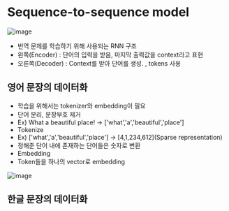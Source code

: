 # Sequence-to-sequence model

![image](https://user-images.githubusercontent.com/80622859/222951690-916e03df-90a7-42df-b13a-d68b0ce5a37f.png)

- 번역 문제를 학습하기 위해 사용되는 RNN 구조
- 왼쪽(Encoder) : 단어의 입력을 받음, 마지막 출력값을 context라고 표현
- 오른쪽(Decoder) : Context를 받아 단어를 생성. <SOS>, <EOS> tokens 사용
  
## 영어 문장의 데이터화
 
 - 학습을 위해서는 tokenizer와 embedding이 필요 
 - 단어 분리, 문장부호 제거
 - Ex) What a beautiful place! -> ['what','a','beautiful','place']
 - Tokenize
 - Ex) ['what','a','beautiful','place'] -> [4,1,234,612](Sparse representation)
 - 정해준 단어 내에 존재하는 단어들은 숫자로 변환
 - Embedding
 - Token들을 하나의 vector로 embedding 

 ![image](https://user-images.githubusercontent.com/80622859/222951814-20c0a133-5191-418b-a6f2-06fec1c96d42.png)

 ## 한글 문장의 데이터화
  
 
